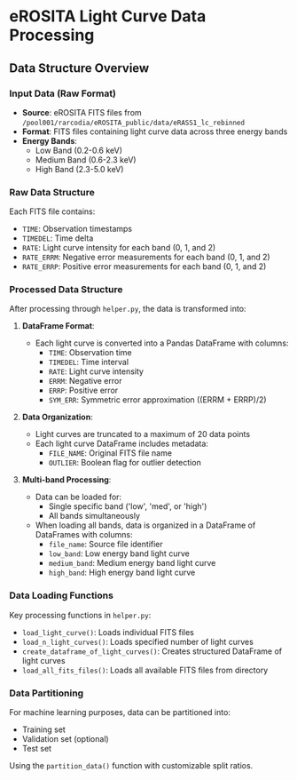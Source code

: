 # eROSITA Light Curve Data Processing

## Data Structure Overview

### Input Data (Raw Format)
- **Source**: eROSITA FITS files from `/pool001/rarcodia/eROSITA_public/data/eRASS1_lc_rebinned`
- **Format**: FITS files containing light curve data across three energy bands
- **Energy Bands**:
  - Low Band (0.2-0.6 keV)
  - Medium Band (0.6-2.3 keV)
  - High Band (2.3-5.0 keV)

### Raw Data Structure
Each FITS file contains:
- `TIME`: Observation timestamps
- `TIMEDEL`: Time delta
- `RATE`: Light curve intensity for each band (0, 1, and 2)
- `RATE_ERRM`: Negative error measurements for each band (0, 1, and 2)
- `RATE_ERRP`: Positive error measurements for each band (0, 1, and 2)

### Processed Data Structure
After processing through `helper.py`, the data is transformed into:

1. **DataFrame Format**:
   - Each light curve is converted into a Pandas DataFrame with columns:
     - `TIME`: Observation time
     - `TIMEDEL`: Time interval
     - `RATE`: Light curve intensity
     - `ERRM`: Negative error
     - `ERRP`: Positive error
     - `SYM_ERR`: Symmetric error approximation ((ERRM + ERRP)/2)

2. **Data Organization**:
   - Light curves are truncated to a maximum of 20 data points
   - Each light curve DataFrame includes metadata:
     - `FILE_NAME`: Original FITS file name
     - `OUTLIER`: Boolean flag for outlier detection

3. **Multi-band Processing**:
   - Data can be loaded for:
     - Single specific band ('low', 'med', or 'high')
     - All bands simultaneously
   - When loading all bands, data is organized in a DataFrame of DataFrames with columns:
     - `file_name`: Source file identifier
     - `low_band`: Low energy band light curve
     - `medium_band`: Medium energy band light curve
     - `high_band`: High energy band light curve

### Data Loading Functions
Key processing functions in `helper.py`:
- `load_light_curve()`: Loads individual FITS files
- `load_n_light_curves()`: Loads specified number of light curves
- `create_dataframe_of_light_curves()`: Creates structured DataFrame of light curves
- `load_all_fits_files()`: Loads all available FITS files from directory

### Data Partitioning
For machine learning purposes, data can be partitioned into:
- Training set
- Validation set (optional)
- Test set

Using the `partition_data()` function with customizable split ratios.
